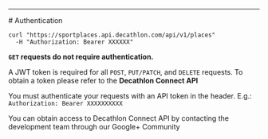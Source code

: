 <hr class="hr-section-sep">
# Authentication

```shell
curl "https://sportplaces.api.decathlon.com/api/v1/places"
  -H "Authorization: Bearer XXXXXX"
```

**`GET` requests do not require authentication.**

A JWT token is required for all `POST`, `PUT/PATCH`, and `DELETE` requests. 
To obtain a token please refer to the **Decathlon Connect API**

You must authenticate your requests with an API token in the header.
E.g.: `Authorization: Bearer XXXXXXXXXX`

<aside class="notice">
  You can obtain access to Decathlon Connect API by contacting the development team through our Google+ Community
</aside>
